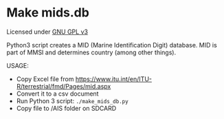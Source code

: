 # Make mids.db

Licensed under [GNU GPL v3](../../../LICENSE)

Python3 script creates a MID (Marine Identification Digit) database.
MID is part of MMSI and determines country (among other things). 


USAGE:
 - Copy Excel file from https://www.itu.int/en/ITU-R/terrestrial/fmd/Pages/mid.aspx
 - Convert it to a csv document
 - Run Python 3 script: `./make_mids_db.py` 
 - Copy file to /AIS folder on SDCARD
